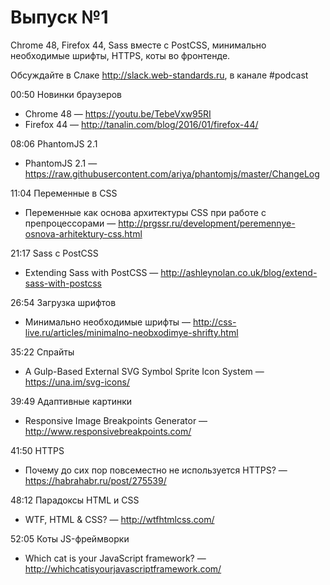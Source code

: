 # Выпуск №1

Chrome 48, Firefox 44, Sass вместе с PostCSS, минимально необходимые шрифты, HTTPS, коты во фронтенде.

Обсуждайте в Слаке http://slack.web-standards.ru, в канале #​podcast

00:50 Новинки браузеров

- Chrome 48 — https://youtu.be/TebeVxw95RI
- Firefox 44 — http://tanalin.com/blog/2016/01/firefox-44/

08:06 PhantomJS 2.1

- PhantomJS 2.1 — https://raw.githubusercontent.com/ariya/phantomjs/master/ChangeLog

11:04 Переменные в CSS

- Переменные как основа архитектуры CSS при работе с препроцессорами — http://prgssr.ru/development/peremennye-osnova-arhitektury-css.html

21:17 Sass с PostCSS

- Extending Sass with PostCSS — http://ashleynolan.co.uk/blog/extend-sass-with-postcss

26:54 Загрузка шрифтов

- Минимально необходимые шрифты — http://css-live.ru/articles/minimalno-neobxodimye-shrifty.html

35:22 Спрайты

- A Gulp-Based External SVG Symbol Sprite Icon System — https://una.im/svg-icons/

39:49 Адаптивные картинки

- Responsive Image Breakpoints Generator — http://www.responsivebreakpoints.com/

41:50 HTTPS

- Почему до сих пор повсеместно не используется HTTPS? — https://habrahabr.ru/post/275539/

48:12 Парадоксы HTML и CSS

- WTF, HTML & CSS? — http://wtfhtmlcss.com/

52:05 Коты JS-фреймворки

- Which cat is your JavaScript framework? — http://whichcatisyourjavascriptframework.com/
